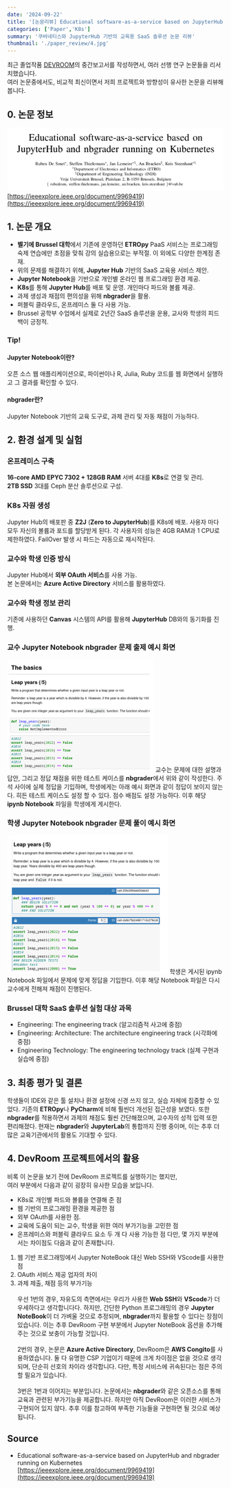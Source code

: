 ```yaml
---
date: '2024-09-22'
title: '[논문리뷰] Educational software-as-a-service based on JupyterHub and nbgrader running on Kubernetes'
categories: ['Paper','K8s']
summary: '쿠버네티스와 JupyterHub 기반의 교육용 SaaS 솔루션 논문 리뷰'
thumbnail: './paper_review/4.jpg'
---
```


최근 졸업작품 [DEVROOM](https://github.com/DEVROOM-OFFICIAL)의 중간보고서를 작성하면서, 여러 선행 연구 논문들을 리서치했습니다.  
여러 논문중에서도, 비교적 최신이면서 저희 프로젝트와 방향성이 유사한 논문을 리뷰해 봅니다.

## 0. 논문 정보

![1](./paper_review/1/1.png)
[https://ieeexplore.ieee.org/document/9969419](https://ieeexplore.ieee.org/document/9969419)  

## 1. 논문 개요
- **벨기에 Brussel 대학**에서 기존에 운영하던 **ETROpy** PaaS 서비스는 프로그래밍 숙제 연습에만 초점을 맞춰 강의 실습용으로는 부적절. 이 외에도 다양한 한계점 존재.
- 위의 문제를 해결하기 위해, **Jupyter Hub** 기반의 SaaS 교육용 서비스 제안.
- **Jupyter Notebook**을 기반으로 개인별 온라인 웹 프로그래밍 환경 제공.
- **K8s**를 통해 **Jupyter Hub**를 배포 및 운영. 개인마다 파드와 볼륨 제공.
- 과제 생성과 채점의 편의성을 위해 **nbgrader**을 활용.
- 퍼블릭 클라우드, 온프레미스 둘 다 사용 가능.
- Brussel 공학부 수업에서 실제로 2년간 SaaS 솔루션을 운용, 교사와 학생의 피드백이 긍정적.

### Tip!
#### Jupyter Notebook이란?
오픈 소스 웹 애플리케이션으로, 파이썬이나 R, Julia, Ruby 코드를 웹 화면에서 실행하고 그 결과를 확인할 수 있다.  
#### nbgrader란?
Jupyter Notebook 기반의 교육 도구로, 과제 관리 및 자동 채점이 가능하다.


## 2. 환경 설계 및 실험
### 온프레미스 구축
**16-core AMD EPYC 7302 + 128GB RAM** 서버 4대를 **K8s**로 연결 및 관리.  
**2TB SSD** 3대를 Ceph 분산 솔루션으로 구성.
### K8s 자원 생성
Jupyter Hub의 배포판 중 **Z2J** (**Zero to JupyterHub**)를 K8s에 배포. 사용자 마다 모두 자신의 볼륨과 포드를 할당받게 된다. 각 사용자의 성능은 4GB RAM과 1 CPU로 제한하였다. FailOver 발생 시 파드는 자동으로 재시작된다.
### 교수와 학생 인증 방식
Jupyter Hub에서 **외부 OAuth 서비스**를 사용 가능.  
본 논문에서는 **Azure Active Directory** 서비스를 활용하였다.
### 교수와 학생 정보 관리
기존에 사용하던 **Canvas** 시스템의 API를 활용해 **JupyterHub** DB와의 동기화를 진행.

### 교수 Jupyter Notebook nbgrader 문제 출제 예시 화면
![1](./paper_review/1/4.png)
교수는 문제에 대한 설명과 답안, 그리고 정답 채점을 위한 테스트 케이스를 **nbgrader**에서 위와 같이 작성한다. 주석 사이에 실제 정답을 기입하며, 학생에게는 아래 예시 화면과 같이 정답이 보이지 않는다. 히든 테스트 케이스도 설정 할 수 있다. 점수 배점도 설정 가능하다. 이후 해당 **ipynb Notebook** 파일을 학생에게 게시한다.
### 학생 Jupyter Notebook nbgrader 문제 풀이 예시 화면
![1](./paper_review/1/5.png)
학생은 게시된 ipynb Notebook 파일에서 문제에 맞게 정답을 기입한다. 이후 해당 Notebook 파일은 다시 교수에게 전해져 채점이 진행된다.

### Brussel 대학 SaaS 솔루션 실험 대상 과목 
- Engineering: The engineering track (알고리즘적 사고에 중점)
- Engineering: Architecture: The architecture engineering track (시각화에 중점)
- Engineering Technology: The engineering technology track (실제 구현과 실습에 중점)
 
## 3. 최종 평가 및 결론
학생들이 IDE와 같은 툴 설치나 환경 설정에 신경 쓰지 않고, 실습 자체에 집중할 수 있었다. 기존의 **ETROpy**나 **PyCharm**에 비해 훨씬더 개선된 접근성을 보였다. 또한 **nbgrader**를 적용하면서 과제의 채점도 훨씬 간단해졌으며, 교수자의 성적 입력 또한 편리해졌다. 현재는 **nbgrader**와 **JupyterLab**의 통합까지 진행 중이며, 이는 추후 더 많은 교육기관에서의 활용도 기대할 수 있다.

## 4. DevRoom 프로젝트에서의 활용
비록 이 논문을 보기 전에 DevRoom 프로젝트를 실행하기는 했지만,  
여러 부분에서 다음과 같이 굉장히 유사한 모습을 보입니다.
- K8s로 개인별 파드와 볼륨을 연결해 준 점
- 웹 기반의 프로그래밍 환경을 제공한 점
- 외부 OAuth를 사용한 점. 
- 교육에 도움이 되는 교수, 학생을 위한 여러 부가기능을 고민한 점
- 온프레미스와 퍼블릭 클라우드 요소 두 개 다 사용 가능한 점
다만, 몇 가지 부분에서는 차이점도 다음과 같이 존재합니다.

1. 웹 기반 프로그래밍에서 Jupyter NoteBook 대신 Web SSH와 VScode를 사용한 점
2. OAuth 서비스 제공 업자의 차이
3. 과제 제출, 채점 등의 부가기능  
\
우선 1번의 경우, 자유도의 측면에서는 우리가 사용한 **Web SSH**와 **VScode**가 더 우세하다고 생각합니다다. 하지만, 간단한 Python 프로그래밍의 경우 **Jupyter NoteBook**이 더 가벼울 것으로 추정되며, **nbgrader**까지 활용할 수 있다는 장점이 있습니다. 이는 추후 DevRoom 구현 부분에서 Jupyter NoteBook 옵션을 추가해 주는 것으로 보충이 가능할 것입니다.  
\
2번의 경우, 논문은 **Azure Active Directory**, DevRoom은 **AWS Congito**를 사용하였습니다. 둘 다 유명한 CSP 기업이기 때문에 크게 차이점은 없을 것으로 생각되며, 단순히 선호의 차이라 생각합니다. 다만, 특정 서비스에 귀속된다는 점은 주의할 필요가 있습니다.  
\
3번은 1번과 이어지는 부분입니다. 논문에서는 **nbgrader**와 같은 오픈소스를 통해 교육과 관련된 부가기능을 제공합니다. 하지만 아직 DevRoom은 이러한 서비스가 구현되어 있지 않다. 추후 이를 참고하여 부족한 기능들을 구현하면 될 것으로 예상됩니다.

## Source

- Educational software-as-a-service based on JupyterHub and nbgrader running on Kubernetes  
  [https://ieeexplore.ieee.org/document/9969419](https://ieeexplore.ieee.org/document/9969419)
